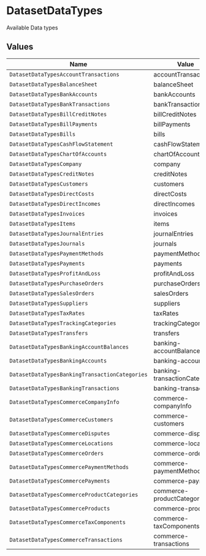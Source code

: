 # DatasetDataTypes

Available Data types


## Values

| Name                                           | Value                                          |
| ---------------------------------------------- | ---------------------------------------------- |
| `DatasetDataTypesAccountTransactions`          | accountTransactions                            |
| `DatasetDataTypesBalanceSheet`                 | balanceSheet                                   |
| `DatasetDataTypesBankAccounts`                 | bankAccounts                                   |
| `DatasetDataTypesBankTransactions`             | bankTransactions                               |
| `DatasetDataTypesBillCreditNotes`              | billCreditNotes                                |
| `DatasetDataTypesBillPayments`                 | billPayments                                   |
| `DatasetDataTypesBills`                        | bills                                          |
| `DatasetDataTypesCashFlowStatement`            | cashFlowStatement                              |
| `DatasetDataTypesChartOfAccounts`              | chartOfAccounts                                |
| `DatasetDataTypesCompany`                      | company                                        |
| `DatasetDataTypesCreditNotes`                  | creditNotes                                    |
| `DatasetDataTypesCustomers`                    | customers                                      |
| `DatasetDataTypesDirectCosts`                  | directCosts                                    |
| `DatasetDataTypesDirectIncomes`                | directIncomes                                  |
| `DatasetDataTypesInvoices`                     | invoices                                       |
| `DatasetDataTypesItems`                        | items                                          |
| `DatasetDataTypesJournalEntries`               | journalEntries                                 |
| `DatasetDataTypesJournals`                     | journals                                       |
| `DatasetDataTypesPaymentMethods`               | paymentMethods                                 |
| `DatasetDataTypesPayments`                     | payments                                       |
| `DatasetDataTypesProfitAndLoss`                | profitAndLoss                                  |
| `DatasetDataTypesPurchaseOrders`               | purchaseOrders                                 |
| `DatasetDataTypesSalesOrders`                  | salesOrders                                    |
| `DatasetDataTypesSuppliers`                    | suppliers                                      |
| `DatasetDataTypesTaxRates`                     | taxRates                                       |
| `DatasetDataTypesTrackingCategories`           | trackingCategories                             |
| `DatasetDataTypesTransfers`                    | transfers                                      |
| `DatasetDataTypesBankingAccountBalances`       | banking-accountBalances                        |
| `DatasetDataTypesBankingAccounts`              | banking-accounts                               |
| `DatasetDataTypesBankingTransactionCategories` | banking-transactionCategories                  |
| `DatasetDataTypesBankingTransactions`          | banking-transactions                           |
| `DatasetDataTypesCommerceCompanyInfo`          | commerce-companyInfo                           |
| `DatasetDataTypesCommerceCustomers`            | commerce-customers                             |
| `DatasetDataTypesCommerceDisputes`             | commerce-disputes                              |
| `DatasetDataTypesCommerceLocations`            | commerce-locations                             |
| `DatasetDataTypesCommerceOrders`               | commerce-orders                                |
| `DatasetDataTypesCommercePaymentMethods`       | commerce-paymentMethods                        |
| `DatasetDataTypesCommercePayments`             | commerce-payments                              |
| `DatasetDataTypesCommerceProductCategories`    | commerce-productCategories                     |
| `DatasetDataTypesCommerceProducts`             | commerce-products                              |
| `DatasetDataTypesCommerceTaxComponents`        | commerce-taxComponents                         |
| `DatasetDataTypesCommerceTransactions`         | commerce-transactions                          |
